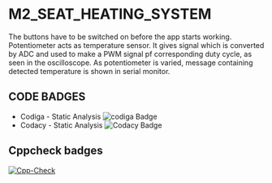# M2_SEAT_HEATING_SYSTEM

The buttons have to be switched on before the app starts working. Potentiometer acts as temperature sensor. It gives signal which is converted by ADC and used to make a PWM signal pf corresponding duty cycle, as seen in the oscilloscope. As potentiometer is varied, message containing detected temperature is shown in serial monitor.

## CODE BADGES
*   Codiga - Static Analysis ![codiga Badge](https://api.codiga.io/project/32898/status/svg)
*   Codacy - Static Analysis ![Codacy Badge](https://app.codacy.com/project/badge/Grade/93dd9ec5e9f347a5b89c972d03439883)

## Cppcheck badges
[![Cpp-Check](https://github.com/MDHIVAKAR/M2_SEAT_HEATING_SYSTEM/actions/workflows/c-cpp.yml/badge.svg)](https://github.com/MDHIVAKAR/M2_SEAT_HEATING_SYSTEM/actions/workflows/c-cpp.yml)
